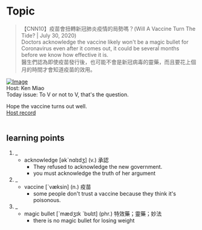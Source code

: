# Topic

> 【CNN10】疫苗會扭轉新冠肺炎疫情的局勢嗎？(Will A Vaccine Turn The Tide? | July 30, 2020) <br>
> Doctors acknowledge the vaccine likely won't be a magic bullet for Coronavirus even after it comes out, it could be several months before we know how effective it is. <br>
> 醫生們認為即使疫苗發行後，也可能不會是新冠病毒的靈藥，而且要花上個月的時間才會知道疫苗的效用。 <br>

[![Image](https://cdn.voicetube.com/assets/thumbnails/mZp8woI6mck.jpg)](https://www.youtube.com/embed/mZp8woI6mck?rel=0&showinfo=0&cc_load_policy=0&controls=1&autoplay=1&iv_load_policy=3&playsinline=1&wmode=transparent&start=211&end=221&enablejsapi=1&origin=https://tw.voicetube.com&widgetid=1)<br>
Host: Ken Miao
<br>Today issue: To V or not to V, that's the question.

Hope the vaccine turns out well.
<br>
[Host record](https://cdn.voicetube.com/everyday_records/4654/1598744589.mp3)
<br><br>
## learning points
1. _
	* acknowledge [əkˋnɑlɪdʒ] (v.) 承認
		- They refused to acknowledge the new government.
		- you must acknowledge the truth of her argument
2. _
	* vaccine [ˋvæksin] (n.) 疫苗
		- some people don't trust a vaccine because they think it's poisonous.
3. _
	* magic bullet [ˋmædʒɪk ˋbʊlɪt] (phr.) 特效藥；靈藥；妙法
		- there is no magic bullet for losing weight
